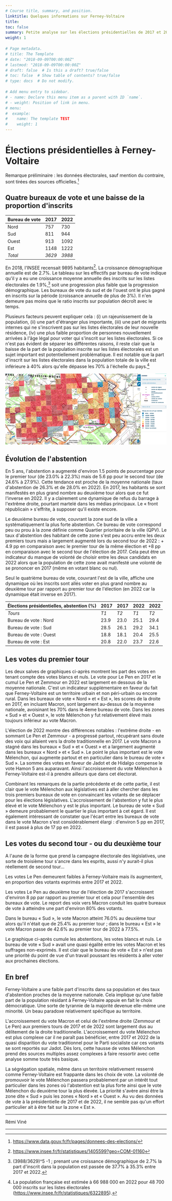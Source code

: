 ```yaml
---
# Course title, summary, and position.
linktitle: Quelques informations sur Ferney-Voltaire
title: 
toc: false
summary: Petite analyse sur les élections présidentielles de 2017 et 2022.
weight: 1

# Page metadata.
# title: The Template
# date: "2018-09-09T00:00:00Z"
# lastmod: "2018-09-09T00:00:00Z"
# draft: false  # Is this a draft? true/false
# toc: false  # Show table of contents? true/false
# type: docs  # Do not modify.

# Add menu entry to sidebar.
# - name: Declare this menu item as a parent with ID `name`.
# - weight: Position of link in menu.
# menu:
#  example:
#    name: The template TEST
#    weight: 1
---
```


# Élections présidentielles à Ferney-Voltaire

Remarque préliminaire : les données électorales, sauf mention du contraire, sont tirées des sources officielles.[^1] 

## Quatre bureaux de vote et une baisse de la proportion d'inscrits

| Bureau de vote | 2017   | 2022   |
| -------------- | ------ | ------ |
| Nord           | 757    | 730    |
| Sud            | 811    | 944    |
| Ouest          | 913    | 1092   |
| Est            | 1148   | 1222   |
| *Total*        | *3629* | *3988* |



En 2018, l'INSEE recensait 9895 habitants[^2]. La croissance démographique annuelle est de 2.7%. Le tableau sur les effectifs par bureau de vote indique qu'il y a eu une croissance moyenne annuelle des inscrits sur les listes électorales de 1.9%,[^3] soit une progression plus faible que la progression démographique. Les bureaux de vote du sud et de l'ouest ont le plus gagné en inscrits sur la période (croissance annuelle de plus de 3%). Il n'en demeure pas moins que le ratio inscrits sur population décroît avec le temps.

Plusieurs facteurs peuvent expliquer cela : (i) un rajeunissement de la population, (ii) une part d'étranger plus importante, (iii) une part de migrants internes qui ne s'inscrivent pas sur les listes électorales de leur nouvelle résidence, (iv) une plus faible proportion de personnes nouvellement arrivées à l'âge légal pour voter qui s'inscrit sur les listes électorales. Si ce n'est pas évident de séparer les différentes raisons, il reste clair que la baisse de la part de la population inscrite sur les listes électorales est un sujet important est potentiellement problématique. Il est notable que la part d'inscrit sur les listes électorales dans la population totale de la ville est inférieure à 40% alors qu'elle dépasse les 70% à l'échelle du pays.[^4]

![Ferney Map by standard of living](/content/extra_material/images/Map_FV_niveau_de_vie_screenshot.png)


<!--
[//]: # ![](/home/remi/Pictures/Screenshot from 2022-05-09 09-24-18.png)

[//]: # <iframe width="600" height="400" frameborder="0" scrolling="no" marginheight="0" marginwidth="0" sandbox="allow-forms allow-scripts allow-same-origin" src="https://www.geoportail.gouv.fr/embed/visu.html?c=6.1115935837128434,46.256864425173575&z=15&l0=GEOGRAPHICALGRIDSYSTEMS.MAPS.SCAN25TOUR::GEOPORTAIL:OGC:WMTS(1)&l1=LIMITES_ADMINISTRATIVES_EXPRESS.LATEST::GEOPORTAIL:OGC:WMTS(1)&l2=INSEE.FILOSOFI.NIVEAU.DE.VIE.SECRET::GEOPORTAIL:OGC:WMTS(0.8)&permalink=yes" allowfullscreen></iframe>

[//]: # <iframe height='265' scrolling='no' title='Fancy Animated SVG Menu' src='//codepen.io/jeangontijo/embed/OxVywj/?height=265&theme-id=0&default-tab=css,result&embed-version=2' frameborder='no' allowtransparency='true' allowfullscreen='true' style='width: 100%;'>See the Pen <a href='https://codepen.io/jeangontijo/pen/OxVywj/'>Fancy Animated SVG Menu</a> by Jean Gontijo (<a href='https://codepen.io/jeangontijo'>@jeangontijo</a>) on <a href='https://codepen.io'>CodePen</a>. </iframe>

[//]: # <iframe width="600" height="400" frameborder="0" scrolling="no" marginheight="0" marginwidth="0" sandbox="allow-forms allow-scripts allow-same-origin" src="https://www.geoportail.gouv.fr/embed/visu.html?c=6.1087980404900195,46.256342013851366&z=15&l0=GEOGRAPHICALGRIDSYSTEMS.MAPS.SCAN25TOUR::GEOPORTAIL:OGC:WMTS(1)&l1=LIMITES_ADMINISTRATIVES_EXPRESS.LATEST::GEOPORTAIL:OGC:WMTS(1)&l2=INSEE.FILOSOFI.NIVEAU.DE.VIE.SECRET::GEOPORTAIL:OGC:WMTS(0.8)&permalink=yes" allowfullscreen></iframe>
-->


## Évolution de l'abstention

En 5 ans, l'abstention a augmenté d'environ 1.5 points de pourcentage pour le premier tour (de 23.0% à 22.3%) mais de 5.6 pp pour le second tour (de 24.6% à 27.9%). Cette tendance est proche de la moyenne nationale (taux d'abstention de 26.3% et de 28.0% en 2022). En 2017, les habitants se sont manifestés en plus grand nombre au deuxième tour alors que ce fut l'inverse en 2022. Il y a clairement une dynamique de refus du barrage à l'extrême droite, pourtant martelé dans les médias principaux. Le « front républicain » s'effrite, à supposer qu'il existe encore.

Le deuxième bureau de vote, couvrant la zone sud de la ville a systématiquement la plus forte abstention. Ce bureau de vote correspond peu ou prou à la zone définie comme Quartier prioritaire de la ville (QPV). Le taux d'abstention des habitant de cette zone s'est peu accru entre les deux premiers tours mais a largement augmenté lors du second tour de 2022 : + 4.9 pp en comparaison avec le premier tour de la même élection et +8 pp en comparaison avec le second tour de l'élection de 2017. Cela peut être un indicateur du manque de volonté de choisir entre les deux candidats en 2022 alors que la population de cette zone avait manifesté une volonté de se prononcer en 2017 (même en votant blanc ou nul). 

Seul le quatrième bureau de vote, couvrant l'est de la ville, affiche une dynamique où les inscrits sont allés voter en plus grand nombre au deuxième tour par rapport au premier tour de l'élection (en 2022 car la dynamique était inverse en 2017).

| Élections présidentielles, abstention (%) | 2017 | 2017 | 2022 | 2022 |
| ----------------------------------------- | ---- | ---- | ---- | ---- |
| *Tours*                                   | *T1* | *T2* | *T1* | *T2* |
| Bureau de vote : Nord                     | 23.9 | 23.0 | 25.1 | 29.4 |
| Bureau de vote : Sud                      | 28.5 | 26.1 | 29.2 | 34.1 |
| Bureau de vote : Ouest                    | 18.8 | 18.1 | 20.4 | 25.5 |
| Bureau de vote : Est                      | 20.8 | 22.0 | 23.7 | 22.6 |



## Les votes du premier tour

Les deux salves de graphiques ci-après montrent les part des votes en tenant compte des votes blancs et nuls. Le vote pour Le Pen en 2017 et le cumul Le Pen et Zemmour en 2022 est largement en dessous de la moyenne nationale. C'est un indicateur supplémentaire en faveur du fait que Ferney-Voltaire est un territoire urbain et non péri-urbain ou encore rural. Dans les bureaux de vote « Nord » et « Est », les scores de la droite en 2017, en incluant Macron, sont largement au-dessus de la moyenne nationale, avoisinant les 70% dans le 4eme bureau de vote. Dans les zones « Sud » et « Ouest », le vote Mélenchon y fut relativement élevé mais toujours inférieur au vote Macron. 

<!--
[//]: # ![Alt text](https://www.dropbox.com/home/Other%20tasks/Ferney-Voltaire/some_content/Elections/Graphs/T1_2017_exprimés_barchart.png "Exprimés du premier tour de 2017")
*
[//]: # ![](/media/remi/DISQUEDUR/DATA/Elections/Présidentielles_France/Graphs/T1_2017_exprimés_barchart.png)
*
[//]: # <img title="Exprimés du premier tour de 2017" alt="Alt text" src="https://www.dropbox.com/home/Other%20tasks/Ferney-Voltaire/some_content/Elections/Graphs.png">


![Graph_T1_2017_exprimes](/content/extra_material/images/T1_2017_exprimes_barchart.png)
-->
L'élection de 2022 montre des différences notables : l'extrême droite - en sommant Le Pen et Zemmour - a progressé partout, récupérant sans doute des voix qui allaient vers la droite traditionnelle en 2017. Le vote Macron a stagné dans les bureaux « Sud » et « Ouest » et a largement augmenté dans les bureaux « Nord » et « Sud ». Le point le plus important est le vote Mélenchon, qui augmente partout et en particulier dans le bureau de vote « Sud ». La somme des votes en faveur de Jadot et de Hidalgo compense le vote Hamon 5 ans auparavant. Ainsi l'accroissement du vote Mélenchon à Ferney-Voltaire est-il à prendre ailleurs que dans cet électorat. 

<!--
[//]: # ![](/media/remi/DISQUEDUR/DATA/Elections/Présidentielles_France/Graphs/T1_2022_exprimés_barchart.png)

![Graph_T1_2022_exprimes](/content/extra_material/images/T1_2022_exprimes_barchart.png)
-->
Combinant les remarques de la partie précédente et de cette partie, il est clair que le vote Mélenchon aux législatives est à aller chercher dans les trois premiers bureaux de vote en convaincant les votants de se déplacer pour les élections législatives. L'accroissement de l'abstention y fut le plus élevé et le vote Mélenchon y est le plus important. Le bureau de vote « Sud » demeure probablement le quartier le plus important à cet égard. Il est également intéressant de constater que l'écart entre les bureaux de vote dans le vote Macron s'est considérablement élargi : d'environ 5 pp en 2017, il est passé à plus de 17 pp en 2022. 

## Les votes du second tour - ou du deuxième tour

A l'aune de la forme que prend la campagne électorale des législatives, une sorte de troisième tour s'ancre dans les esprits, aussi n'y aurait-il plus réellement de second tour... 

Les votes Le Pen demeurent faibles à Ferney-Voltaire mais ils augmentent, en proportion des votants exprimés entre 2017 et 2022. 

Les votes Le Pen au deuxième tour de l'élection de 2017 s'accroissent d'environ 8 pp par rapport au premier tour et cela pour l'ensemble des bureaux de vote. Le report des voix vers Macron conduit les quatre bureaux de vote à atteindre une part d'environ 80% des votants. 

Dans le bureau « Sud », le vote Macron atteint 76.0% au deuxième tour alors qu'il n'était que de 25.4% au premier tour ; dans le bureau « Est » le vote Macron passe de 42.6% au premier tour de 2022 à 77.5%. 
<!--
![Graph_T2_2017_exprimes](/content/extra_material/images/T2_2017_exprimes_barchart.png)

![Graph_T1_2022_exprimes](/content/extra_material/images/T2_2022_exprimes_barchart.png)
-->
Le graphique ci-après cumule les abstentions, les votes blancs et nuls. Le bureau de vote « Sud » avait une quasi égalité entre les votes Macron et les suffrages non-exprimés. Il est clair que le bureau de vote « Est » n'est pas une priorité du point de vue d'un travail poussant les résidents à aller voter aux  prochaines élections. 
<!--
![Graph_T2_2022_inscrits](/content/extra_material/images/T2_2022_inscrits_barchart.png)


[//]: #  TEST GRAPH through Github

[//]: #  ![Graph](/content/extra_material/images/T1_2022_inscrits_barchart.png "Test image though Github")
[//]: #  Taking the Github URL
[//]: # ![Graph](https://github.com/RemiVine/academic-kickstart-1/edit/master/content/extra_material/images/T1_2022_inscrits_barchart.png)
[//]: #  Taking the saving file on local
[//]: # ![Graph](file:///home/remi/Dropbox/Other_tasks/Ferney-Voltaire/some_content/Elections/Graphs/T1_2017_exprimes_barchart.png)
-->

## En bref

Ferney-Voltaire a une faible part d'inscrits dans sa population et des taux d'abstention proches de la moyenne nationale. Cela implique qu'une faible part de la population résidant à Ferney-Voltaire appuie en fait le choix démocratique. Une sorte de tyrannie de la majorité devenue elle-même une minorité. Un beau paradoxe relativement spécifique au territoire. 

L'accroissement du vote Macron et celui de l'extrême droite (Zemmour et Le Pen) aux premiers tours de 2017 et de 2022 sont largement dus au délitement de la droite traditionnelle. L'accroissement du vote Mélenchon est plus complexe car il ne paraît pas bénéficier, entre 2017 et 2022 de la quasi disparition du vote traditionnel pour le Parti socialiste car ces votants se sont reportés sur Jadot. Dès lors, cette hausse de votes Mélenchon prend des sources multiples assez complexes à faire ressortir avec cette analyse somme toute très basique. 

La ségrégation spatiale, même dans un territoire relativement resserré comme Ferney-Voltaire est frappante dans les choix de vote. La volonté de promouvoir le vote Mélenchon passera probablement par un intérêt tout particulier dans les zones où l'abstention est la plus forte ainsi que le vote Mélenchon du deuxième tour la plus élevée. La priorité s'avère ainsi être la zone dite « Sud » puis les zones « Nord » et « Ouest ». Au vu des données de vote à la présidentielle de 2017 et de 2022, il ne semble pas qu'un effort particulier ait à être fait sur la zone « Est ».



***

Rémi Viné





-----------------

[^1]: https://www.data.gouv.fr/fr/pages/donnees-des-elections/
[^2]: https://www.insee.fr/fr/statistiques/1405599?geo=COM-01160
[^3]: (3988/3629)^5 -1 ; prenant une croissance démographique de 2.7% la part d'inscrit dans la population est passée de 37.7% à 35.3% entre 2017 et 2022.
[^4]: La population française est estimée à 66 988 000 en 2022 pour 48 700 000 inscrits sur les listes électorales (https://www.insee.fr/fr/statistiques/6322895). 

